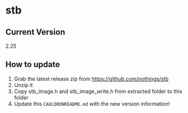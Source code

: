 # stb

## Current Version
2.25

## How to update
1. Grab the latest release zip from https://github.com/nothings/stb
1. Unzip it
1. Copy stb_image.h and stb_image_write.h from extracted folder to this folder
1. Update this `CAULDRONREADME.md` with the new version information!
